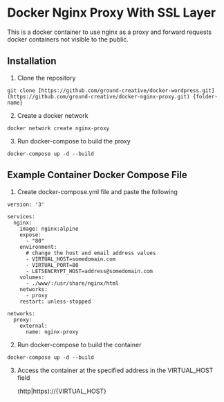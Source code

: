 # Docker Nginx Proxy With SSL Layer

This is a docker container to use nginx as a proxy 
and forward requests docker containers not visible to the public.

## Installation 

1) Clone the repository
```
git clone [https://github.com/ground-creative/docker-wordpress.git](https://github.com/ground-creative/docker-nginx-proxy.git) {folder-name}
```

2) Create a docker network
```
docker network create nginx-proxy
```

3) Run docker-compose to build the proxy
```
docker-compose up -d --build
```

## Example Container Docker Compose File

1) Create docker-compose.yml file and paste the following
```
version: '3'

services:
  nginx:
    image: nginx:alpine
    expose:
      - "80"
    environment:
	  # change the host and email address values
      - VIRTUAL_HOST=somedomain.com
      - VIRTUAL_PORT=80
      - LETSENCRYPT_HOST=address@somedomain.com
    volumes:
      - ./www/:/usr/share/nginx/html
    networks:
      - proxy
    restart: unless-stopped

networks:
  proxy:
    external:
      name: nginx-proxy
```

2) Run docker-compose to build the container
```
docker-compose up -d --build
```

3) Access the container at the specified address in the VIRTUAL_HOST field

	(http|https)://{VIRTUAL_HOST}
